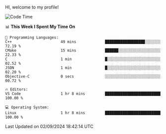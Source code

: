 HI, welcome to my profile!
<!--START_SECTION:waka-->
![Code Time](http://img.shields.io/badge/Code%20Time-1%2C892%20hrs%2016%20mins-blue)

📊 **This Week I Spent My Time On** 

```text
💬 Programming Languages: 
C++                      49 mins             ██████████████████░░░░░░░   72.19 % 
CMake                    15 mins             ██████░░░░░░░░░░░░░░░░░░░   22.33 % 
C                        1 min               █░░░░░░░░░░░░░░░░░░░░░░░░   02.52 % 
JSON                     1 min               █░░░░░░░░░░░░░░░░░░░░░░░░   02.20 % 
Objective-C              0 secs              ░░░░░░░░░░░░░░░░░░░░░░░░░   00.72 % 

🔥 Editors: 
VS Code                  1 hr 8 mins         █████████████████████████   100.00 % 

💻 Operating System: 
Linux                    1 hr 8 mins         █████████████████████████   100.00 % 
```


 Last Updated on 02/09/2024 18:42:14 UTC
<!--END_SECTION:waka-->
